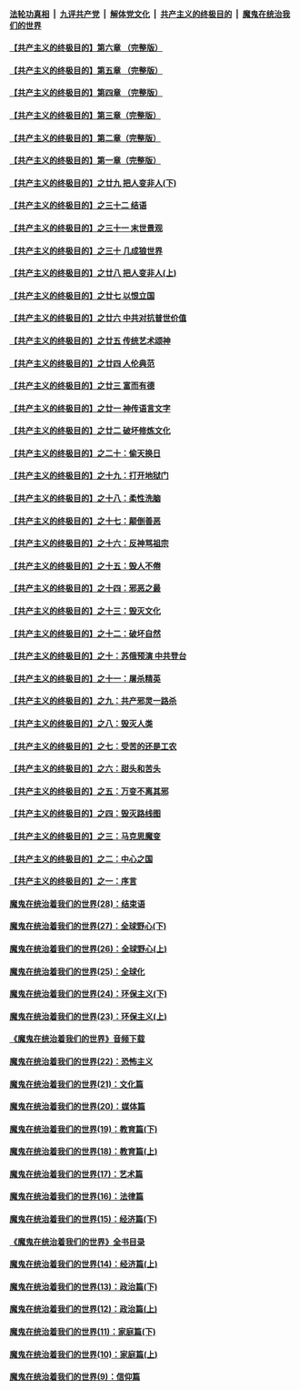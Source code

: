 ####  [法轮功真相](../../../../basic/blob/master/README.md?t=05271701) &nbsp;|&nbsp; [九评共产党](../../../../9ping.md/blob/master/README.md?t=05271701) &nbsp;|&nbsp; [解体党文化](../../../../jtdwh.md/blob/master/README.md?t=05271701)  &nbsp;|&nbsp; [共产主义的终极目的](../../../../gczydzjmd.md/blob/master/README.md?t=05271701) &nbsp;|&nbsp; [魔鬼在统治我们的世界](../../../../mgztzwmdsj.md/blob/master/README.md?t=05271701) 

#### [【共产主义的终极目的】第六章 （完整版）](../pages/nsc422/n11428913.md?t=05271701) 

#### [【共产主义的终极目的】第五章 （完整版）](../pages/nsc422/n11428912.md?t=05271701) 

#### [【共产主义的终极目的】第四章 （完整版）](../pages/nsc422/n11428907.md?t=05271701) 

#### [【共产主义的终极目的】第三章（完整版）](../pages/nsc422/n11428848.md?t=05271701) 

#### [【共产主义的终极目的】第二章（完整版）](../pages/nsc422/n11428831.md?t=05271701) 

#### [【共产主义的终极目的】第一章（完整版）](../pages/nsc422/n11417651.md?t=05271701) 

#### [【共产主义的终极目的】之廿九 把人变非人(下)](../pages/nsc422/n11344140.md?t=05271701) 

#### [【共产主义的终极目的】之三十二 结语](../pages/nsc422/n11360535.md?t=05271701) 

#### [【共产主义的终极目的】之三十一 末世景观](../pages/nsc422/n11351129.md?t=05271701) 

#### [【共产主义的终极目的】之三十 几成狼世界](../pages/nsc422/n11348280.md?t=05271701) 

#### [【共产主义的终极目的】之廿八 把人变非人(上)](../pages/nsc422/n11340492.md?t=05271701) 

#### [【共产主义的终极目的】之廿七 以恨立国](../pages/nsc422/n11336944.md?t=05271701) 

#### [【共产主义的终极目的】之廿六 中共对抗普世价值](../pages/nsc422/n11324785.md?t=05271701) 

#### [【共产主义的终极目的】之廿五 传统艺术颂神](../pages/nsc422/n11296396.md?t=05271701) 

#### [【共产主义的终极目的】之廿四 人伦典范](../pages/nsc422/n11296397.md?t=05271701) 

#### [【共产主义的终极目的】之廿三 富而有德](../pages/nsc422/n11283598.md?t=05271701) 

#### [【共产主义的终极目的】之廿一 神传语言文字](../pages/nsc422/n11263265.md?t=05271701) 

#### [【共产主义的终极目的】之廿二 破坏修炼文化](../pages/nsc422/n11245728.md?t=05271701) 

#### [【共产主义的终极目的】之二十：偷天换日](../pages/nsc422/n11238846.md?t=05271701) 

#### [【共产主义的终极目的】之十九：打开地狱门](../pages/nsc422/n11206376.md?t=05271701) 

#### [【共产主义的终极目的】之十八：柔性洗脑](../pages/nsc422/n11199994.md?t=05271701) 

#### [【共产主义的终极目的】之十七：颠倒善恶](../pages/nsc422/n11179782.md?t=05271701) 

#### [【共产主义的终极目的】之十六：反神骂祖宗](../pages/nsc422/n11166798.md?t=05271701) 

#### [【共产主义的终极目的】之十五：毁人不倦](../pages/nsc422/n11166792.md?t=05271701) 

#### [【共产主义的终极目的】之十四：邪恶之最](../pages/nsc422/n11150249.md?t=05271701) 

#### [【共产主义的终极目的】之十三：毁灭文化](../pages/nsc422/n11135227.md?t=05271701) 

#### [【共产主义的终极目的】之十二：破坏自然](../pages/nsc422/n11135214.md?t=05271701) 

#### [【共产主义的终极目的】之十：苏俄预演 中共登台](../pages/nsc422/n11118424.md?t=05271701) 

#### [【共产主义的终极目的】之十一：屠杀精英](../pages/nsc422/n11118442.md?t=05271701) 

#### [【共产主义的终极目的】之九：共产邪灵一路杀](../pages/nsc422/n11114139.md?t=05271701) 

#### [【共产主义的终极目的】之八：毁灭人类](../pages/nsc422/n11108503.md?t=05271701) 

#### [【共产主义的终极目的】之七：受苦的还是工农](../pages/nsc422/n11101809.md?t=05271701) 

#### [【共产主义的终极目的】之六：甜头和苦头](../pages/nsc422/n11096971.md?t=05271701) 

#### [【共产主义的终极目的】之五：万变不离其邪](../pages/nsc422/n11091285.md?t=05271701) 

#### [【共产主义的终极目的】之四：毁灭路线图](../pages/nsc422/n11086284.md?t=05271701) 

#### [【共产主义的终极目的】之三：马克思魔变](../pages/nsc422/n11061941.md?t=05271701) 

#### [【共产主义的终极目的】之二：中心之国](../pages/nsc422/n11047728.md?t=05271701) 

#### [【共产主义的终极目的】之一：序言](../pages/nsc422/n11086077.md?t=05271701) 

#### [魔鬼在统治着我们的世界(28)：结束语](../pages/nsc422/n10936246.md?t=05271701) 

#### [魔鬼在统治着我们的世界(27)：全球野心(下)](../pages/nsc422/n10928319.md?t=05271701) 

#### [魔鬼在统治着我们的世界(26)：全球野心(上)](../pages/nsc422/n10900318.md?t=05271701) 

#### [魔鬼在统治着我们的世界(25)：全球化](../pages/nsc422/n10788205.md?t=05271701) 

#### [魔鬼在统治着我们的世界(24)：环保主义(下)](../pages/nsc422/n10695307.md?t=05271701) 

#### [魔鬼在统治着我们的世界(23)：环保主义(上)](../pages/nsc422/n10688613.md?t=05271701) 

#### [《魔鬼在统治着我们的世界》音频下载](../pages/nsc422/n10635553.md?t=05271701) 

#### [魔鬼在统治着我们的世界(22)：恐怖主义](../pages/nsc422/n10614727.md?t=05271701) 

#### [魔鬼在统治着我们的世界(21)：文化篇](../pages/nsc422/n10597706.md?t=05271701) 

#### [魔鬼在统治着我们的世界(20)：媒体篇](../pages/nsc422/n10586579.md?t=05271701) 

#### [魔鬼在统治着我们的世界(19)：教育篇(下)](../pages/nsc422/n10564808.md?t=05271701) 

#### [魔鬼在统治着我们的世界(18)：教育篇(上)](../pages/nsc422/n10526970.md?t=05271701) 

#### [魔鬼在统治着我们的世界(17)：艺术篇](../pages/nsc422/n10499093.md?t=05271701) 

#### [魔鬼在统治着我们的世界(16)：法律篇](../pages/nsc422/n10485969.md?t=05271701) 

#### [魔鬼在统治着我们的世界(15)：经济篇(下)](../pages/nsc422/n10469975.md?t=05271701) 

#### [《魔鬼在统治着我们的世界》全书目录](../pages/nsc422/n10464261.md?t=05271701) 

#### [魔鬼在统治着我们的世界(14)：经济篇(上)](../pages/nsc422/n10457370.md?t=05271701) 

#### [魔鬼在统治着我们的世界(13)：政治篇(下)](../pages/nsc422/n10448270.md?t=05271701) 

#### [魔鬼在统治着我们的世界(12)：政治篇(上)](../pages/nsc422/n10444576.md?t=05271701) 

#### [魔鬼在统治着我们的世界(11)：家庭篇(下)](../pages/nsc422/n10440961.md?t=05271701) 

#### [魔鬼在统治着我们的世界(10)：家庭篇(上)](../pages/nsc422/n10435448.md?t=05271701) 

#### [魔鬼在统治着我们的世界(9)：信仰篇](../pages/nsc422/n10432159.md?t=05271701) 

